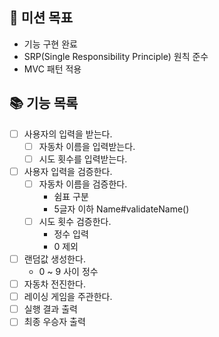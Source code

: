 ## 🧐 미션 목표
+ 기능 구현 완료
+ SRP(Single Responsibility Principle) 원칙 준수
+ MVC 패턴 적용

## 📚 기능 목록
- [ ] 사용자의 입력을 받는다.
  - [ ] 자동차 이름을 입력받는다.
  - [ ] 시도 횟수를 입력받는다.
- [ ] 사용자 입력을 검증한다.
  - [ ] 자동차 이름을 검증한다.
    - 쉼표 구분 
    - 5글자 이하 Name#validateName()
  - [ ] 시도 횟수 검증한다.
    - 정수 입력
    - 0 제외
- [ ] 랜덤값 생성한다.
  - 0 ~ 9 사이 정수
- [ ] 자동차 전진한다.
- [ ] 레이싱 게임을 주관한다.
- [ ] 실행 결과 출력
- [ ] 최종 우승자 출력